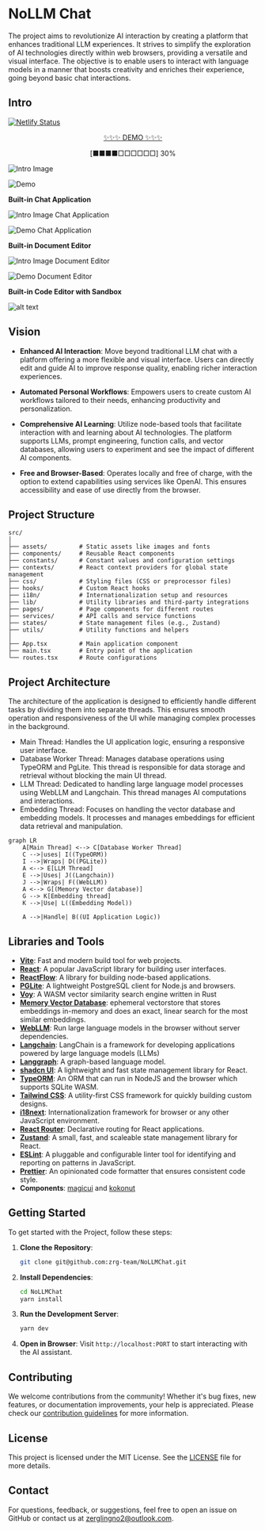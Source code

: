 # NoLLM Chat

The project aims to revolutionize AI interaction by creating a platform that enhances traditional LLM experiences. It strives to simplify the exploration of AI technologies directly within web browsers, providing a versatile and visual interface. The objective is to enable users to interact with language models in a manner that boosts creativity and enriches their experience, going beyond basic chat interactions.

## Intro

[![Netlify Status](https://api.netlify.com/api/v1/badges/b4cb4550-ecf6-4470-8998-7b0ab2852b44/deploy-status)](https://app.netlify.com/sites/nollm/deploys)
<p align="center">
    <a href="https://nollm.netlify.app/NoLLMChat">✨✨✨ DEMO ✨✨✨</a>
</p>
<p align="center">
    [■■■■□□□□□□] 30%
</p>

![Intro Image](./public/intro.jpeg)

![Demo](./public/demo.gif)

**Built-in Chat Application**

![Intro Image Chat Application](./public/docs/chat-application.png)

![Demo Chat Application](./public/docs/chat-application.gif)

**Built-in Document Editor**

![Intro Image Document Editor](./public/docs/editor-application.png)

![Demo Document Editor](./public/docs/editor-application.gif)

**Built-in Code Editor with Sandbox**

![alt text](./public/docs/vslite-application.png)


## Vision

* **Enhanced AI Interaction**: Move beyond traditional LLM chat with a platform offering a more flexible and visual interface. Users can directly edit and guide AI to improve response quality, enabling richer interaction experiences.

* **Automated Personal Workflows**: Empowers users to create custom AI workflows tailored to their needs, enhancing productivity and personalization.

* **Comprehensive AI Learning**: Utilize node-based tools that facilitate interaction with and learning about AI technologies. The platform supports LLMs, prompt engineering, function calls, and vector databases, allowing users to experiment and see the impact of different AI components.

* **Free and Browser-Based**: Operates locally and free of charge, with the option to extend capabilities using services like OpenAI. This ensures accessibility and ease of use directly from the browser.

## Project Structure

```
src/
│
├── assets/         # Static assets like images and fonts
├── components/     # Reusable React components
├── constants/      # Constant values and configuration settings
├── contexts/       # React context providers for global state management
├── css/            # Styling files (CSS or preprocessor files)
├── hooks/          # Custom React hooks
├── i18n/           # Internationalization setup and resources
├── lib/            # Utility libraries and third-party integrations
├── pages/          # Page components for different routes
├── services/       # API calls and service functions
├── states/         # State management files (e.g., Zustand)
├── utils/          # Utility functions and helpers
│
├── App.tsx         # Main application component
├── main.tsx        # Entry point of the application
└── routes.tsx      # Route configurations
```

## Project Architecture

The architecture of the application is designed to efficiently handle different tasks by dividing them into separate threads. This ensures smooth operation and responsiveness of the UI while managing complex processes in the background.

* Main Thread: Handles the UI application logic, ensuring a responsive user interface.
* Database Worker Thread: Manages database operations using TypeORM and PgLite. This thread is responsible for data storage and retrieval without blocking the main UI thread.
* LLM Thread: Dedicated to handling large language model processes using WebLLM and Langchain. This thread manages AI computations and interactions.
* Embedding Thread: Focuses on handling the vector database and embedding models. It processes and manages embeddings for efficient data retrieval and manipulation.

```mermaid
graph LR
    A[Main Thread] <--> C[Database Worker Thread]
    C -->|uses| I((TypeORM))
    I -->|Wraps| D((PGLite))
    A <--> E[LLM Thread]
    E -->|Uses| J((Langchain))
    J -->|Wraps| F((WebLLM))
    A <--> G[(Memory Vector database)]
    G --> K[Embedding thread]
    K -->|Use| L((Embedding Model))
    
    A -->|Handle| B((UI Application Logic))
```

## Libraries and Tools

- **[Vite](https://vite.dev/)**: Fast and modern build tool for web projects.
- **[React](https://react.dev/)**: A popular JavaScript library for building user interfaces.
- **[ReactFlow](https://reactflow.dev/)**: A library for building node-based applications.
- **[PGLite](https://pglite.dev/)**: A lightweight PostgreSQL client for Node.js and browsers.
- **[Voy](https://github.com/tantaraio/voy)**: A WASM vector similarity search engine written in Rust
- **[Memory Vector Database](https://js.langchain.com/docs/integrations/vectorstores/memory/)**: ephemeral vectorstore that stores embeddings in-memory and does an exact, linear search for the most similar embeddings.
- **[WebLLM](https://webllm.mlc.ai/)**: Run large language models in the browser without server dependencies.
- **[Langchain](https://js.langchain.com/docs/introduction/)**: LangChain is a framework for developing applications powered by large language models (LLMs)
- **[Langgraph](https://langchain-ai.github.io/langgraph/)**: A graph-based language model.
- **[shadcn UI](https://ui.shadcn.com/)**: A lightweight and fast state management library for React.
- **[TypeORM](https://typeorm.io/)**: An ORM that can run in NodeJS and the browser which supports SQLite WASM.
- **[Tailwind CSS](https://tailwindcss.com/)**: A utility-first CSS framework for quickly building custom designs.
- **[i18next](https://www.i18next.com/)**: Internationalization framework for browser or any other JavaScript environment.
- **[React Router](https://reactrouter.com/)**: Declarative routing for React applications.
- **[Zustand](https://github.com/pmndrs/zustand)**: A small, fast, and scaleable state management library for React.
- **[ESLint](https://eslint.org/)**: A pluggable and configurable linter tool for identifying and reporting on patterns in JavaScript.
- **[Prettier](https://prettier.io/)**: An opinionated code formatter that ensures consistent code style.
- **Components**: [magicui](https://magicui.design) and [kokonut](https://kokonut.dev)

## Getting Started

To get started with the Project, follow these steps:

1. **Clone the Repository**: 
   ```bash
   git clone git@github.com:zrg-team/NoLLMChat.git
   ```
2. **Install Dependencies**:
   ```bash
   cd NoLLMChat
   yarn install
   ```
3. **Run the Development Server**:
   ```bash
   yarn dev
   ```
4. **Open in Browser**: Visit `http://localhost:PORT` to start interacting with the AI assistant.

## Contributing

We welcome contributions from the community! Whether it's bug fixes, new features, or documentation improvements, your help is appreciated. Please check our [contribution guidelines](https://github.com/zrg-team/NoLLMChat/blob/main/CONTRIBUTING.md) for more information.

## License

This project is licensed under the MIT License. See the [LICENSE](https://github.com/yourusername/ai-web-assistant/blob/main/LICENSE) file for more details.

## Contact

For questions, feedback, or suggestions, feel free to open an issue on GitHub or contact us at [zerglingno2@outlook.com](mailto:zerglingno2@outlook.com).
